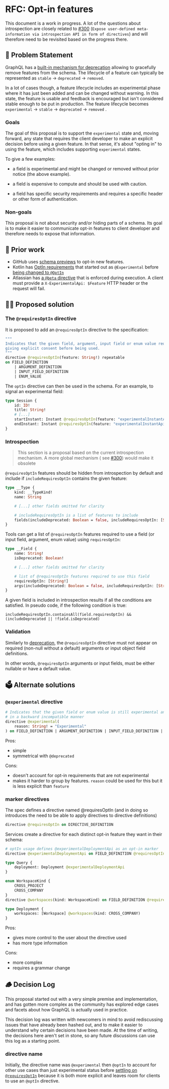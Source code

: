 # RFC: Opt-in features

This document is a work in progress. A lot of the questions about introspection are closely related
to [#300](https://github.com/graphql/graphql-spec/issues/300) (`Expose user-defined meta-information via introspection API in form of directives`)
and will therefore need to be revisited based on the progress there.

## 📜 Problem Statement

GraphQL has a [built-in mechanism for deprecation](https://spec.graphql.org/draft/#sec--deprecated) allowing to
gracefully remove features from the schema. The lifecycle of a feature can typically be represented as `stable`
-> `deprecated` -> `removed`.

In a lot of cases though, a feature lifecycle includes an experimental phase where it has just been added and can be
changed without warning. In this state, the feature is usable and feedback is encouraged but isn't considered stable
enough to be put in production. The feature lifecycle becomes `experimental` -> `stable` -> `deprecated` -> `removed` .

### Goals

The goal of this proposal is to support the `experimental` state and, moving forward, any state that requires the client
developer to make an explicit decision before using a given feature. In that sense, it's about "opting in" to using the
feature, which includes supporting `experimental` states.

To give a few examples:

* a field is experimental and might be changed or removed without prior notice (the above example).

* a field is expensive to compute and should be used with caution.

* a field has specific security requirements and requires a specific header or other form of authentication.

### Non-goals

This proposal is not about security and/or hiding parts of a schema. Its goal is to make it easier to communicate opt-in
features to client developer and therefore needs to expose that information.

## 👀 Prior work

* GitHub uses [schema previews](https://docs.github.com/en/graphql/overview/schema-previews) to opt-in new features.
* Kotlin has [OptIn requirements](https://kotlinlang.org/docs/opt-in-requirements.html) that started out
  as `@Experimental`
  before [being changed to `@OptIn`](https://youtrack.jetbrains.com/issue/KT-26216/Generalize-Experimental-API)
* Atlassian
  has [a `@beta` directive](https://developer.atlassian.com/platform/atlassian-graphql-api/graphql/#schema-changes) that
  is enforced during execution. A client must provide a `X-ExperimentalApi: $Feature` HTTP header or the request will
  fail.

## 🧑‍💻 Proposed solution

### The `@requiresOptIn` directive

It is proposed to add an `@requiresOptIn` directive to the specification:

```graphql
"""
Indicates that the given field, argument, input field or enum value requires
giving explicit consent before being used.
"""
directive @requiresOptIn(feature: String!) repeatable
on FIELD_DEFINITION
    | ARGUMENT_DEFINITION
    | INPUT_FIELD_DEFINITION
    | ENUM_VALUE
```

The `optIn` directive can then be used in the schema. For an example, to signal an experimental field:

```graphql
type Session {
    id: ID!
    title: String!
    # [...]
    startInstant: Instant @requiresOptIn(feature: "experimentalInstantApi")
    endInstant: Instant @requiresOptIn(feature: "experimentalInstantApi")
}
```

### Introspection

> This section is a proposal based on the current introspection mechanism. A more global mechanism (
> see [#300](https://github.com/graphql/graphql-spec/issues/300)) would make it obsolete

`@requiresOptIn` features should be hidden from introspection by default and include if `includeRequiresOptIn` contains the
given feature:

```graphql
type __Type {
    kind: __TypeKind!
    name: String

    # [...] other fields omitted for clarity

    # includeRequiresOptIn is a list of features to include
    fields(includeDeprecated: Boolean = false, includeRequiresOptIn: [String!]): [__Field!]
}
```

Tools can get a list of `@requiresOptIn` features required to use a field (or input field, argument, enum value)
using `requiresOptIn`:

```graphql
type __Field {
    name: String!
    isDeprecated: Boolean!

    # [...] other fields omitted for clarity

    # list of @requiresOptIn features required to use this field
    requiresOptIn: [String!]
    args(includeDeprecated: Boolean = false, includeRequiresOptIn: [String!]): [__InputValue!]!
}
```

A given field is included in introspection results if all the conditions are satisfied. In pseudo code, if the following
condition is true:

```
includeRequiresOptIn.containsAll(field.requiresOptIn) && (includeDeprecated || !field.isDeprecated)
```

### Validation

Similarly to [deprecation](https://spec.graphql.org/draft/#sel-FAHnBZNCAACCwDqvK), the `@requiresOptIn` directive must
not appear on required (non-null without a default) arguments or input object field definitions.

In other words, `@requiresOptIn`  arguments or input fields, must be either nullable or have a default value.

## 🗳️ Alternate solutions

### `@experimental` directive

```graphql
# Indicates that the given field or enum value is still experimental and might be changed 
# in a backward incompatible manner
directive @experimental(
    reason: String! = "Experimental"
) on FIELD_DEFINITION | ARGUMENT_DEFINITION | INPUT_FIELD_DEFINITION | ENUM_VALUE
```

Pros:

* simple
* symmetrical with `@deprecated`

Cons:

* doesn't account for opt-in requirements that are not experimental
* makes it harder to group by features. `reason` could be used for this but it is less explicit than `feature`

### marker directives

The spec defines a directive named @requiresOptIn (and in doing so introduces the need to be able to apply directives to
directive definitions)

```graphql
directive @requiresOptIn on DIRECTIVE_DEFINITION
```

Services create a directive for each distinct opt-in feature they want in their schema:

```graphql
# optIn usage defines @experimentalDeploymentApi as an opt-in marker
directive @experimentalDeploymentApi on FIELD_DEFINITION @requiresOptIn

type Query {
    deployment: Deployment @experimentalDeploymentApi
}

enum WorkspaceKind {
    CROSS_PROJECT
    CROSS_COMPANY
}
directive @workspaces(kind: WorkspaceKind) on FIELD_DEFINITION @requiresOptIn

type Deployment {
    workspaces: [Workspace] @workspaces(kind: CROSS_COMPANY)
}
```

Pros:

* gives more control to the user about the directive used
* has more type information

Cons:

* more complex
* requires a grammar change

## 🪵 Decision Log

This proposal started out with a very simple premise and implementation, and has gotten more complex as
the community has explored edge cases and facets about how GraphQL is actually used in practice.

This decision log was written with newcomers in mind to avoid rediscussing issues that have already been hashed out,
and to make it easier to understand why certain decisions have been made. At the time of writing,
the decisions here aren't set in stone, so any future discussions can use this log as a starting point.

### directive name

Initially, the directive name was `@experimental` then `@optIn` to account for other use cases than just experimental
status before [settling on `@requiresOptIn`](https://github.com/graphql/graphql-wg/pull/1006#discussion_r889467023)
because it is both more explicit and leaves room for clients to use an `@optIn` directive.
